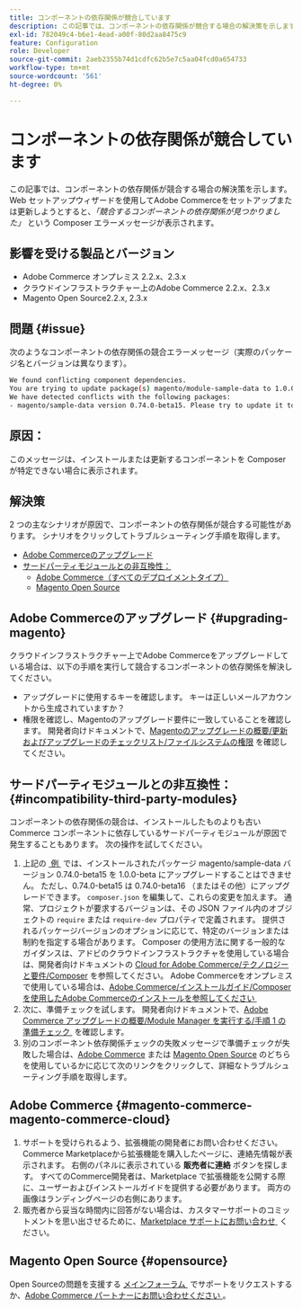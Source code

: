 ```yaml
---
title: コンポーネントの依存関係が競合しています
description: この記事では、コンポーネントの依存関係が競合する場合の解決策を示します。 Web Setup Wizard を使用してAdobe Commerceをセットアップまたは更新しようとすると、「We found conflicting component dependencies」* Composer エラーメッセージが表示されます。
exl-id: 782049c4-b6e1-4ead-a00f-80d2aa8475c9
feature: Configuration
role: Developer
source-git-commit: 2aeb2355b74d1cdfc62b5e7c5aa04fcd0a654733
workflow-type: tm+mt
source-wordcount: '561'
ht-degree: 0%

---
```


# コンポーネントの依存関係が競合しています

この記事では、コンポーネントの依存関係が競合する場合の解決策を示します。 Web セットアップウィザードを使用してAdobe Commerceをセットアップまたは更新しようとすると、*「競合するコンポーネントの依存関係が見つかりました」* という Composer エラーメッセージが表示されます。

## 影響を受ける製品とバージョン

* Adobe Commerce オンプレミス 2.2.x、2.3.x
* クラウドインフラストラクチャー上のAdobe Commerce 2.2.x、2.3.x
* Magento Open Source2.2.x, 2.3.x


## 問題 {#issue}

次のようなコンポーネントの依存関係の競合エラーメッセージ（実際のパッケージ名とバージョンは異なります）。

```bash
We found conflicting component dependencies.
You are trying to update package(s) magento/module-sample-data to 1.0.0-beta
We have detected conflicts with the following packages:
- magento/sample-data version 0.74.0-beta15. Please try to update it to one of the following package versions: 0.74.0-beta16, 0.74.0-beta14, 0.74.0-beta13, 0.74.0-beta12, 0.74.0-beta11, 0.74.0-beta10, 0.74.0-beta9, 0.74.0-beta8, 0.74.0-beta7
```

## 原因：

このメッセージは、インストールまたは更新するコンポーネントを Composer が特定できない場合に表示されます。

## 解決策

2 つの主なシナリオが原因で、コンポーネントの依存関係が競合する可能性があります。 シナリオをクリックしてトラブルシューティング手順を取得します。

* [Adobe Commerceのアップグレード](#upgrading-magento)
* [サードパーティモジュールとの非互換性：](#incompatibility-third-party-modules)
   * [Adobe Commerce（すべてのデプロイメントタイプ）](#magento-commerce-magento-commerce-cloud)
   * [Magento Open Source](#opensource)

## Adobe Commerceのアップグレード {#upgrading-magento}

クラウドインフラストラクチャー上でAdobe Commerceをアップグレードしている場合は、以下の手順を実行して競合するコンポーネントの依存関係を解決してください。

* アップグレードに使用するキーを確認します。 キーは正しいメールアカウントから生成されていますか？
* 権限を確認し、Magentoのアップグレード要件に一致していることを確認します。 開発者向けドキュメントで、[Magentoのアップグレードの概要/更新およびアップグレードのチェックリスト/ファイルシステムの権限 &#x200B;](https://experienceleague.adobe.com/ja/docs/commerce-operations/upgrade-guide/prepare/prerequisites#verify-file-system-permissions) を確認してください。

## サードパーティモジュールとの非互換性： {#incompatibility-third-party-modules}

コンポーネントの依存関係の競合は、インストールしたものよりも古いCommerce コンポーネントに依存しているサードパーティモジュールが原因で発生することもあります。 次の操作を試してください。

1. 上記の [&#x200B; 例 &#x200B;](#issue) では、インストールされたパッケージ magento/sample-data バージョン 0.74.0-beta15 を 1.0.0-beta にアップグレードすることはできません。 ただし、0.74.0-beta15 は 0.74.0-beta16 （またはその他）にアップグレードできます。 `composer.json` を編集して、これらの変更を加えます。 通常、プロジェクトが要求するバージョンは、その JSON ファイル内のオブジェクトの `require` または `require-dev` プロパティで定義されます。 提供されるパッケージバージョンのオプションに応じて、特定のバージョンまたは制約を指定する場合があります。 Composer の使用方法に関する一般的なガイダンスは、アドビのクラウドインフラストラクチャを使用している場合は、開発者向けドキュメントの [Cloud for Adobe Commerce/テクノロジーと要件/Composer](https://experienceleague.adobe.com/ja/docs/commerce-cloud-service/user-guide/develop/overview#files) を参照してください。 Adobe Commerceをオンプレミスで使用している場合は、[Adobe Commerce/インストールガイド/Composer を使用したAdobe Commerceのインストールを参照してください &#x200B;](https://experienceleague.adobe.com/ja/docs/commerce-operations/installation-guide/composer)
1. 次に、準備チェックを試します。 開発者向けドキュメントで、[Adobe Commerce アップグレードの概要/Module Manager を実行する/手順 1 の準備チェック &#x200B;](https://experienceleague.adobe.com/ja/docs/commerce-operations/upgrade-guide/overview) を確認します。
1. 別のコンポーネント依存関係チェックの失敗メッセージで準備チェックが失敗した場合は、[Adobe Commerce](#magento-commerce-magento-commerce-cloud) または [Magento Open Source](#opensource) のどちらを使用しているかに応じて次のリンクをクリックして、詳細なトラブルシューティング手順を取得します。

## Adobe Commerce {#magento-commerce-magento-commerce-cloud}

1. サポートを受けられるよう、拡張機能の開発者にお問い合わせください。 Commerce Marketplaceから拡張機能を購入したページに、連絡先情報が表示されます。 右側のパネルに表示されている **販売者に連絡** ボタンを探します。 すべてのCommerce開発者は、Marketplace で拡張機能を公開する際に、ユーザーおよびインストールガイドを提供する必要があります。 両方の画像はランディングページの右側にあります。
1. 販売者から妥当な時間内に回答がない場合は、カスタマーサポートのコミットメントを思い出させるために、[Marketplace サポートにお問い合わせ &#x200B;](mailto:commercemarketplacesupport@adobe.com) ください。

## Magento Open Source {#opensource}

Open Sourceの問題を支援する [&#x200B; メインフォーラム &#x200B;](https://community.magento.com/) でサポートをリクエストするか、[Adobe Commerce パートナーにお問い合わせください &#x200B;](https://magento.com/find-a-partner)。
